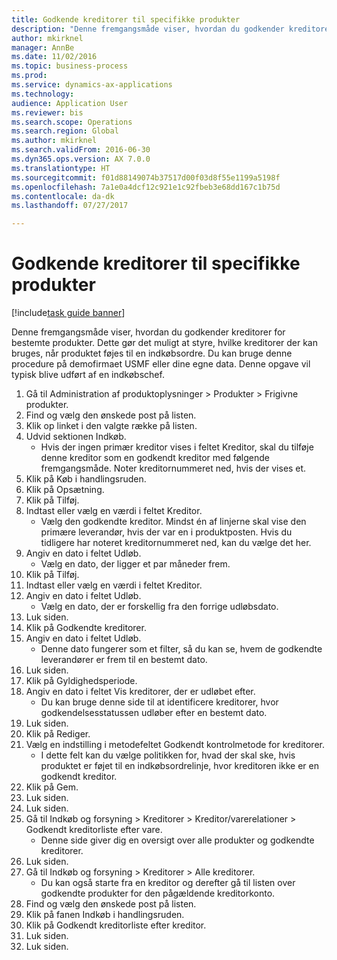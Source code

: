 ```yaml
--- 
title: Godkende kreditorer til specifikke produkter
description: "Denne fremgangsmåde viser, hvordan du godkender kreditorer for bestemte produkter."
author: mkirknel
manager: AnnBe
ms.date: 11/02/2016
ms.topic: business-process
ms.prod: 
ms.service: dynamics-ax-applications
ms.technology: 
audience: Application User
ms.reviewer: bis
ms.search.scope: Operations
ms.search.region: Global
ms.author: mkirknel
ms.search.validFrom: 2016-06-30
ms.dyn365.ops.version: AX 7.0.0
ms.translationtype: HT
ms.sourcegitcommit: f01d88149074b37517d00f03d8f55e1199a5198f
ms.openlocfilehash: 7a1e0a4dcf12c921e1c92fbeb3e68dd167c1b75d
ms.contentlocale: da-dk
ms.lasthandoff: 07/27/2017

---
```

# <a name="approve-vendors-for-specific-products"></a>Godkende kreditorer til specifikke produkter

[!include[task guide banner](../../includes/task-guide-banner.md)]

Denne fremgangsmåde viser, hvordan du godkender kreditorer for bestemte produkter. Dette gør det muligt at styre, hvilke kreditorer der kan bruges, når produktet føjes til en indkøbsordre. Du kan bruge denne procedure på demofirmaet USMF eller dine egne data. Denne opgave vil typisk blive udført af en indkøbschef.

1. Gå til Administration af produktoplysninger > Produkter > Frigivne produkter.
2. Find og vælg den ønskede post på listen.
3. Klik op linket i den valgte række på listen.
4. Udvid sektionen Indkøb.
    * Hvis der ingen primær kreditor vises i feltet Kreditor, skal du tilføje denne kreditor som en godkendt kreditor med følgende fremgangsmåde. Noter kreditornummeret ned, hvis der vises et.  
5. Klik på Køb i handlingsruden.
6. Klik på Opsætning.
7. Klik på Tilføj.
8. Indtast eller vælg en værdi i feltet Kreditor.
    * Vælg den godkendte kreditor. Mindst én af linjerne skal vise den primære leverandør, hvis der var en i produktposten. Hvis du tidligere har noteret kreditornummeret ned, kan du vælge det her.  
9. Angiv en dato i feltet Udløb.
    * Vælg en dato, der ligger et par måneder frem.  
10. Klik på Tilføj.
11. Indtast eller vælg en værdi i feltet Kreditor.
12. Angiv en dato i feltet Udløb.
    * Vælg en dato, der er forskellig fra den forrige udløbsdato.  
13. Luk siden.
14. Klik på Godkendte kreditorer.
15. Angiv en dato i feltet Udløb.
    * Denne dato fungerer som et filter, så du kan se, hvem de godkendte leverandører er frem til en bestemt dato.  
16. Luk siden.
17. Klik på Gyldighedsperiode.
18. Angiv en dato i feltet Vis kreditorer, der er udløbet efter.
    * Du kan bruge denne side til at identificere kreditorer, hvor godkendelsesstatussen udløber efter en bestemt dato.  
19. Luk siden.
20. Klik på Rediger.
21. Vælg en indstilling i metodefeltet Godkendt kontrolmetode for kreditorer.
    * I dette felt kan du vælge politikken for, hvad der skal ske, hvis produktet er føjet til en indkøbsordrelinje, hvor kreditoren ikke er en godkendt kreditor.  
22. Klik på Gem.
23. Luk siden.
24. Luk siden.
25. Gå til Indkøb og forsyning > Kreditorer > Kreditor/varerelationer > Godkendt kreditorliste efter vare.
    * Denne side giver dig en oversigt over alle produkter og godkendte kreditorer.  
26. Luk siden.
27. Gå til Indkøb og forsyning > Kreditorer > Alle kreditorer.
    * Du kan også starte fra en kreditor og derefter gå til listen over godkendte produkter for den pågældende kreditorkonto.  
28. Find og vælg den ønskede post på listen.
29. Klik på fanen Indkøb i handlingsruden.
30. Klik på Godkendt kreditorliste efter kreditor.
31. Luk siden.
32. Luk siden.



